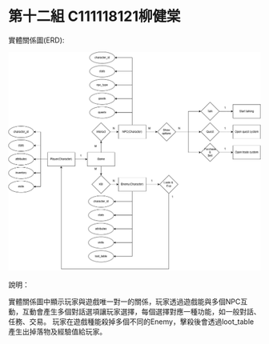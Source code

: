 # 第十二組 C111118121柳健棠

實體關係圖(ERD):

![ERD](ERD.png)


說明：

實體關係圖中顯示玩家與遊戲唯一對一的關係，玩家透過遊戲能與多個NPC互動，互動會產生多個對話選項讓玩家選擇，每個選擇對應一種功能，如一般對話、任務、交易。
玩家在遊戲種能殺掉多個不同的Enemy，擊殺後會透過loot_table產生出掉落物及經驗值給玩家。
